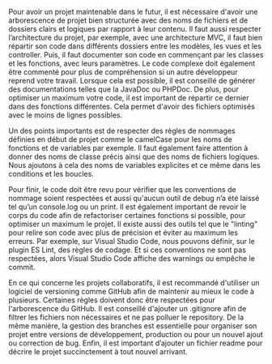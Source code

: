 Pour avoir un projet maintenable dans le futur, il est nécessaire d'avoir une arborescence de projet bien structurée avec des noms de fichiers et de dossiers clairs et logiques par rapport à leur contenu. Il faut aussi respecter l’architecture du projet, par exemple, avec une architecture MVC, il faut bien répartir son code dans différents dossiers entre les modèles, les vues et les controller. Puis, il faut documenter son code en commençant par les classes et les fonctions, avec leurs paramètres. Le code complexe doit également être commenté pour plus de compréhension si un autre développeur reprend votre travail. Lorsque cela est possible, il est conseillé de générer des documentations telles que la JavaDoc ou PHPDoc. De plus, pour optimiser un maximum votre code, il est important de répartir ce dernier dans des fonctions différentes. Cela permet d'avoir des fichiers optimisés avec le moins de lignes possibles.

Un des points importants est de respecter des règles de nommages définies en début de projet comme le camelCase pour les noms de fonctions et de variables par exemple. Il faut également faire attention à donner des noms de classe précis ainsi que des noms de fichiers logiques. Nous ajoutons à cela des noms de variables explicites et ce même dans les conditions et les boucles.

Pour finir, le code doit être revu pour vérifier que les conventions de nommage soient respectées et aussi qu'aucun outil de debug n’a été laissé tel qu’un console.log ou un print. Il est également important de revoir le corps du code afin de refactoriser certaines fonctions si possible, pour optimiser un maximum le projet. Il existe aussi des outils tel que le "linting" pour relire son code avec plus de précision et éviter au maximum les erreurs. Par exemple, sur Visual Studio Code, nous pouvons définir, sur le plugin ES Lint, des règles de codage. Et si ces conventions ne sont pas respectées, alors Visual Studio Code affiche des warnings ou empêche le commit.

En ce qui concerne les projets collaboratifs, il est recommandé d'utiliser un logiciel de versioning comme GitHub afin de maintenir au mieux le code à plusieurs. Certaines règles doivent donc être respectées pour l'arborescence du GitHub. Il est conseillé d'ajouter un .gitignore afin de filtrer les fichiers non nécessaires et ne pas polluer le repository. De la même manière, la gestion des branches est essentielle pour organiser son projet entre versions de développement, production ou pour un nouvel ajout ou correction de bug. Enfin, il est important d’ajouter un fichier readme pour décrire le projet succinctement à tout nouvel arrivant.
